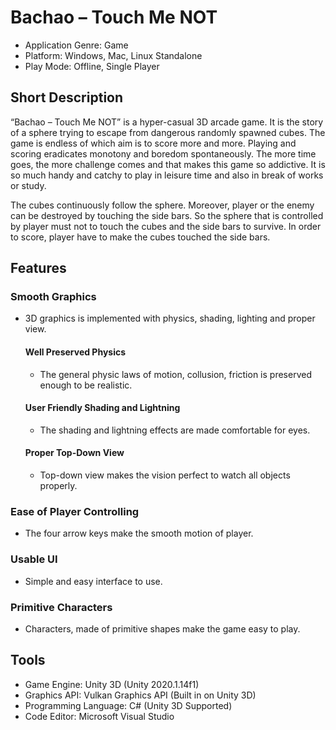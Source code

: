 # Bachao – Touch Me NOT

* Application Genre: Game
* Platform: Windows, Mac, Linux Standalone
* Play Mode: Offline, Single Player

## Short Description
“Bachao – Touch Me NOT” is a hyper-casual 3D arcade game. It is the story of a sphere trying to escape from dangerous randomly spawned cubes. The game is endless of which aim is to score more and more. Playing and scoring eradicates monotony and boredom spontaneously. The more time goes, the more challenge comes and that makes this game so addictive. It is so much handy and catchy to play in leisure time and also in break of works or study.

The cubes continuously follow the sphere. Moreover, player or the enemy can be destroyed by touching the side bars. So the sphere that is controlled by player must not to touch the cubes and the side bars to survive. In order to score, player have to make the cubes touched the side bars.

## Features
###          Smooth Graphics
* 3D graphics is implemented with physics, shading, lighting and proper view.
     ####      Well Preserved Physics
     *  The general physic laws of motion, collusion, friction is preserved enough to be realistic.
     ####      User Friendly Shading and Lightning
     *  The shading and lightning effects are made comfortable for eyes.
     ####      Proper Top-Down View
     *  Top-down view makes the vision perfect to watch all objects properly.
###          Ease of Player Controlling
* The four arrow keys make the smooth motion of player.
###          Usable UI
* Simple and easy interface to use.
###          Primitive Characters
* Characters, made of primitive shapes make the game easy to play.


## Tools
* Game Engine: Unity 3D (Unity 2020.1.14f1)
* Graphics API: Vulkan Graphics API (Built in on Unity 3D)
* Programming Language: C# (Unity 3D Supported)
* Code Editor: Microsoft Visual Studio
 
